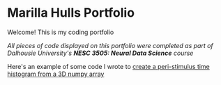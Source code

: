 # Marilla Hulls Portfolio
Welcome! This is my coding portfolio

*All pieces of code displayed on this portfolio were completed as part of Dalhousie University's **NESC 3505: Neural Data Science** course*

Here's an example of some code I wrote to [create a peri-stimulus time histogram from a 3D numpy array](PSTH_code.ipynb)
